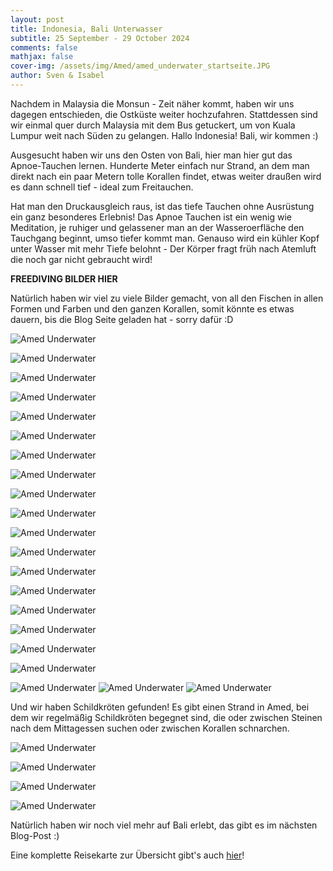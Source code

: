 ```yaml
---
layout: post
title: Indonesia, Bali Unterwasser
subtitle: 25 September - 29 October 2024
comments: false
mathjax: false
cover-img: /assets/img/Amed/amed_underwater_startseite.JPG
author: Sven & Isabel
---
```


Nachdem in Malaysia die Monsun - Zeit näher kommt, haben wir uns dagegen entschieden, die Ostküste weiter hochzufahren. Stattdessen sind wir einmal quer durch Malaysia mit dem Bus getuckert, um von Kuala Lumpur weit nach Süden zu gelangen. Hallo Indonesia! Bali, wir kommen :)

Ausgesucht haben wir uns den Osten von Bali, hier man hier gut das Apnoe-Tauchen lernen. Hunderte Meter einfach nur Strand, an dem man direkt nach ein paar Metern tolle Korallen findet, etwas weiter draußen wird es dann schnell tief - ideal zum Freitauchen.

Hat man den Druckausgleich raus, ist das tiefe Tauchen ohne Ausrüstung ein ganz besonderes Erlebnis! Das Apnoe Tauchen ist ein wenig wie Meditation, je ruhiger und gelassener man an der Wasseroerfläche den Tauchgang beginnt, umso tiefer kommt man. Genauso wird ein kühler Kopf unter Wasser mit mehr Tiefe belohnt - Der Körper fragt früh nach Atemluft die noch gar nicht gebraucht wird!

**FREEDIVING BILDER HIER**

Natürlich haben wir viel zu viele Bilder gemacht, von all den Fischen in allen Formen und Farben und den ganzen Korallen, somit könnte es etwas dauern, bis die Blog Seite geladen hat - sorry dafür :D

![Amed Underwater](/assets/img/Amed/amed_underwater_9.JPG)

![Amed Underwater](/assets/img/Amed/amed_underwater_12.JPG)

![Amed Underwater](/assets/img/Amed/amed_underwater_11.JPG)

![Amed Underwater](/assets/img/Amed/amed_underwater_2.JPG)

![Amed Underwater](/assets/img/Amed/amed_underwater_1.JPG)

![Amed Underwater](/assets/img/Amed/amed_underwater_3.JPG)

![Amed Underwater](/assets/img/Amed/amed_underwater_4.JPG)

![Amed Underwater](/assets/img/Amed/amed_underwater_5.JPG)

![Amed Underwater](/assets/img/Amed/amed_underwater_6.JPG)

![Amed Underwater](/assets/img/Amed/amed_underwater_7.JPG)

![Amed Underwater](/assets/img/Amed/amed_underwater_8.JPG)

![Amed Underwater](/assets/img/Amed/amed_underwater_10.JPG)

![Amed Underwater](/assets/img/Amed/amed_underwater_13.JPG)

![Amed Underwater](/assets/img/Amed/amed_underwater_14.JPG)

![Amed Underwater](/assets/img/Amed/amed_underwater_15.JPG)

![Amed Underwater](/assets/img/Amed/amed_underwater_16.JPG)

![Amed Underwater](/assets/img/Amed/amed_underwater_17.JPG)

![Amed Underwater](/assets/img/Amed/amed_underwater_18.JPG)

![Amed Underwater](/assets/img/Amed/amed_underwater_collage_1.jpg)
![Amed Underwater](/assets/img/Amed/amed_underwater_collage_2.jpg)
![Amed Underwater](/assets/img/Amed/amed_underwater_collage_3.jpg)

Und wir haben Schildkröten gefunden! Es gibt einen Strand in Amed, bei dem wir regelmäßig Schildkröten begegnet sind, die  oder zwischen Steinen nach dem Mittagessen suchen oder zwischen Korallen schnarchen.  

![Amed Underwater](/assets/img/Amed/amed_turtle_4.JPG)

![Amed Underwater](/assets/img/Amed/amed_turtle_3.JPG)

![Amed Underwater](/assets/img/Amed/amed_turtle_2.JPG)

![Amed Underwater](/assets/img/Amed/amed_turtle_1.JPG)


Natürlich haben wir noch viel mehr auf Bali erlebt, das gibt es im nächsten Blog-Post :)

Eine komplette Reisekarte zur Übersicht gibt's auch [hier](https://sven-vm.github.io/map/)!

